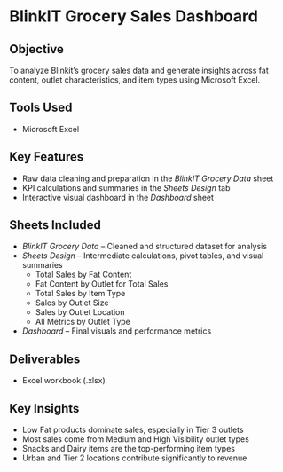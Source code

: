 # BlinkIT Grocery Sales Dashboard

## Objective
To analyze Blinkit’s grocery sales data and generate insights across fat content, outlet characteristics, and item types using Microsoft Excel.

## Tools Used
- Microsoft Excel

## Key Features
- Raw data cleaning and preparation in the *BlinkIT Grocery Data* sheet
- KPI calculations and summaries in the *Sheets Design* tab
- Interactive visual dashboard in the *Dashboard* sheet

## Sheets Included
- *BlinkIT Grocery Data* – Cleaned and structured dataset for analysis
- *Sheets Design* – Intermediate calculations, pivot tables, and visual summaries
  - Total Sales by Fat Content  
  - Fat Content by Outlet for Total Sales  
  - Total Sales by Item Type  
  - Sales by Outlet Size  
  - Sales by Outlet Location  
  - All Metrics by Outlet Type  
- *Dashboard* – Final visuals and performance metrics

## Deliverables
- Excel workbook (.xlsx)

## Key Insights
- Low Fat products dominate sales, especially in Tier 3 outlets  
- Most sales come from Medium and High Visibility outlet types  
- Snacks and Dairy items are the top-performing item types  
- Urban and Tier 2 locations contribute significantly to revenue
